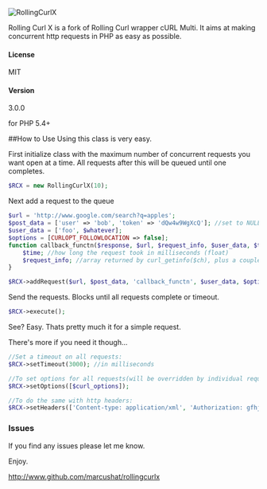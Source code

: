 ![RollingCurlX](https://raw.githubusercontent.com/marcushat/RollingCurlX/master/logo/banner.png)

Rolling Curl X is a fork of Rolling Curl wrapper cURL Multi. It aims at making concurrent http requests in PHP as easy as possible.


#### License
MIT

#### Version
3.0.0

for PHP 5.4+

##How to Use
Using this class is very easy.

First initialize class with the maximum number of concurrent requests you want open at a time.
All requests after this will be queued until one completes.

```php
$RCX = new RollingCurlX(10);
```

Next add a request to the queue
```php
$url = 'http://www.google.com/search?q=apples';
$post_data = ['user' => 'bob', 'token' => 'dQw4w9WgXcQ']; //set to NULL if not using POST
$user_data = ['foo', $whatever];
$options = [CURLOPT_FOLLOWLOCATION => false];
function callback_functn($response, $url, $request_info, $user_data, $time) {
    $time; //how long the request took in milliseconds (float)
    $request_info; //array returned by curl_getinfo($ch), plus a couple extras
}

$RCX->addRequest($url, $post_data, 'callback_functn', $user_data, $options, $headers);
```

Send the requests. Blocks until all requests complete or timeout.
```php
$RCX->execute();
```

See? Easy. Thats pretty much it for a simple request.

There's more if you need it though...
```php
//Set a timeout on all requests:
$RCX->setTimeout(3000); //in milliseconds

//To set options for all requests(will be overridden by individual request options):
$RCX->setOptions([$curl_options]);

//To do the same with http headers:
$RCX->setHeaders(['Content-type: application/xml', 'Authorization: gfhjui']);
```

### Issues
If you find any issues please let me know.

Enjoy.

http://www.github.com/marcushat/rollingcurlx
